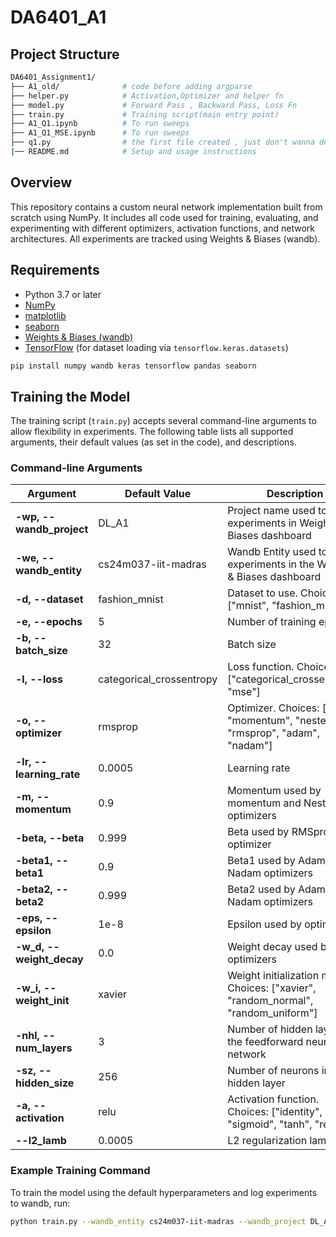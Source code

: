 # DA6401_A1

## Project Structure
```bash
DA6401_Assignment1/
├── A1_old/              # code before adding argparse 
├── helper.py            # Activation,Optimizer and helper fn
├── model.py             # Forward Pass , Backward Pass, Loss Fn
├── train.py             # Training script(main entry point)
├── A1_Q1.ipynb          # To run sweeps
├── A1_Q1_MSE.ipynb      # To run sweeps
├── q1.py                # the first file created , just don't wanna delete it ! :)
|── README.md            # Setup and usage instructions
```



## Overview

This repository contains a custom neural network implementation built from scratch using NumPy. It includes all code used for training, evaluating, and experimenting with different optimizers, activation functions, and network architectures. All experiments are tracked using Weights & Biases (wandb).

## Requirements

- Python 3.7 or later
- [NumPy](https://numpy.org/)
- [matplotlib](https://matplotlib.org/)
- [seaborn](https://seaborn.pydata.org/)
- [Weights & Biases (wandb)](https://wandb.ai/)
- [TensorFlow](https://www.tensorflow.org/) (for dataset loading via `tensorflow.keras.datasets`)

```bash
pip install numpy wandb keras tensorflow pandas seaborn
```

## Training the Model

The training script (`train.py`) accepts several command-line arguments to allow flexibility in experiments. The following table lists all supported arguments, their default values (as set in the code), and descriptions.

### Command-line Arguments

| Argument                  | Default Value              | Description                                                                      |
|---------------------------|----------------------------|----------------------------------------------------------------------------------|
| **-wp, --wandb_project**  | DL_A1                      | Project name used to track experiments in Weights & Biases dashboard             |
| **-we, --wandb_entity**   | cs24m037-iit-madras        | Wandb Entity used to track experiments in the Weights & Biases dashboard         |
| **-d, --dataset**         | fashion_mnist              | Dataset to use. Choices: ["mnist", "fashion_mnist"]                              |
| **-e, --epochs**          | 5                          | Number of training epochs                                                        |
| **-b, --batch_size**      | 32                         | Batch size                                                                       |
| **-l, --loss**            | categorical_crossentropy   | Loss function. Choices: ["categorical_crossentropy", "mse"]                      |
| **-o, --optimizer**       | rmsprop                    | Optimizer. Choices: ["sgd", "momentum", "nesterov", "rmsprop", "adam", "nadam"]    |
| **-lr, --learning_rate**  | 0.0005                     | Learning rate                                                                    |
| **-m, --momentum**        | 0.9                        | Momentum used by momentum and Nesterov optimizers                                |
| **-beta, --beta**         | 0.999                      | Beta used by RMSprop optimizer                                                   |
| **-beta1, --beta1**       | 0.9                        | Beta1 used by Adam and Nadam optimizers                                          |
| **-beta2, --beta2**       | 0.999                      | Beta2 used by Adam and Nadam optimizers                                          |
| **-eps, --epsilon**       | 1e-8                       | Epsilon used by optimizers                                                       |
| **-w_d, --weight_decay**  | 0.0                        | Weight decay used by optimizers                                                  |
| **-w_i, --weight_init**   | xavier                     | Weight initialization method. Choices: ["xavier", "random_normal", "random_uniform"]|
| **-nhl, --num_layers**    | 3                          | Number of hidden layers in the feedforward neural network                        |
| **-sz, --hidden_size**    | 256                        | Number of neurons in each hidden layer                                           |
| **-a, --activation**      | relu                       | Activation function. Choices: ["identity", "sigmoid", "tanh", "relu"]            |
| **--l2_lamb**             | 0.0005                     | L2 regularization lambda                                                         |

### Example Training Command

To train the model using the default hyperparameters and log experiments to wandb, run:

```bash
python train.py --wandb_entity cs24m037-iit-madras --wandb_project DL_A1
